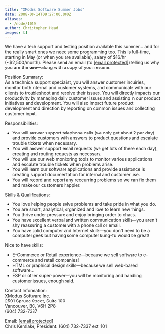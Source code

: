 ```yaml
---
title: "XModus Software Summer Jobs"
date: 2008-09-14T09:27:00.000Z
aliases:
  - /node/1059
author: Christopher Head
images: []
---
```


<div class="field field-name-body field-type-text-with-summary field-label-hidden"><div class="field-items"><div class="field-item even"><p>We have a tech support and testing position available this summer&#x2026; and for the really smart ones we need some programming too. This is full-time, starting in May (or when you are available), salary of $16/hr (~$2,500/month).  Please send an email (to <a href="/cdn-cgi/l/email-protection#1872777a6b586075777c6d6b367b7775"><span class="__cf_email__" data-cfemail="345e5b5647744c595b5041471a575b59">[email&#xA0;protected]</span></a>) telling us why you are the <b>one</b>&#x2014;along with a copy of your resume.</p>
<p>Position Summary:<br>
As a technical support specialist, you will answer customer inquiries, monitor both internal and customer systems, and communicate with our clients to troubleshoot and resolve their issues. You will directly impacts our productivity by managing daily customer issues and assisting in our product initiatives and development.  You will also impact future product development and direction by reporting on common issues and collecting customer input.</p>
<!--break--><p>
Responsibilities:</p>
<ul>
<li>You will answer support telephone calls (we only get about 2 per day) and provide customers with answers to product questions and escalate trouble tickets when necessary.</li>
<li>You will answer support email requests (we get lots of these each day), creating and routing requests as necessary.</li>
<li>You will use our web monitoring tools to monitor various applications and escalate trouble tickets when problems arise.</li>
<li>You will learn our software applications and provide assistance is creating support documentation for internal and customer use.</li>
<li>You will record and report any reccurring problems so we can fix them and make our customers happier.</li>
</ul>
<p>Skills &amp; Qualifications:</p>
<ul>
<li>You love helping people solve problems and take pride in what you do.</li>
<li>You are smart, analytical, organized and love to learn new things.</li>
<li>You thrive under pressure and enjoy bringing order to chaos.</li>
<li>You have excellent verbal and written communication skills&#x2014;you aren&apos;t shy reassuring a customer with a phone call or email.</li>
<li>You have solid computer and Internet skills&#x2014;you don&apos;t need to be a computer geek but having some computer kung-fu would be great!</li>
</ul>
<p>Nice to have skills:</p>
<ul>
<li>E-Commerce or Retail experience&#x2014;because we sell software to e-commerce and retail companies!</li>
<li>HTML or graphical design skills&#x2014;because we sell web-based software&#x2026;</li>
<li>ESP or other super-power&#x2014;you will be monitoring and handling customer issues, enough said.</li>
</ul>
<p>Contact Information:<br>
XModus Software Inc.<br>
2501 Spruce Street, Suite 100<br>
Vancouver, BC, V6H 2P8<br>
(604) 732-7337</p>
<p>Email: <a href="/cdn-cgi/l/email-protection#abc1c4c9d8ebd3c6c4cfded885c8c4c6"><span class="__cf_email__" data-cfemail="b2d8ddd0c1f2cadfddd6c7c19cd1dddf">[email&#xA0;protected]</span></a><br>
Chris Kerslake, President: (604) 732-7337 ext. 101 </p>
</div></div></div>    <footer>
          </footer>
